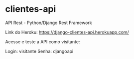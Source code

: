 # clientes-api
API Rest - Python/Django Rest Framework

Link do Heroku:
https://django-clientes-api.herokuapp.com/

Acesse e teste a API como visitante:

Login: visitante
Senha: djangoapi
